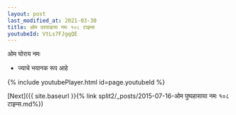 ```yaml
---
layout: post
last_modified_at: 2021-03-30
title: ओम दरपाडाया नमः १०८ टाइम्स
youtubeId: VtLs7FJgqQE
---
```

 
 
 ओम घोराय नमः  
 
 -  ज्याचे भयानक रूप आहे 
 
  
 
  
 
 
 
 
 
 


{% include youtubePlayer.html id=page.youtubeId %}
 
[Next]({{ site.baseurl }}{% link  split2/_posts/2015-07-16-ओम पुष्पहासाया नमः १०८ टाइम्स.md%})
 
